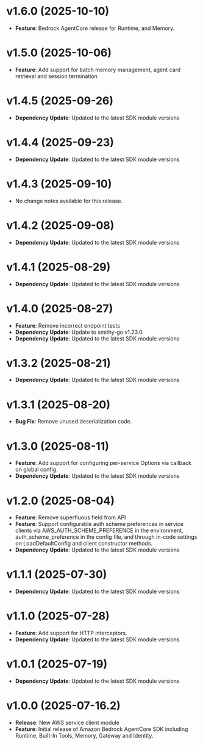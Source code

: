 # v1.6.0 (2025-10-10)

* **Feature**: Bedrock AgentCore release for Runtime, and Memory.

# v1.5.0 (2025-10-06)

* **Feature**: Add support for batch memory management, agent card retrieval and session termination

# v1.4.5 (2025-09-26)

* **Dependency Update**: Updated to the latest SDK module versions

# v1.4.4 (2025-09-23)

* **Dependency Update**: Updated to the latest SDK module versions

# v1.4.3 (2025-09-10)

* No change notes available for this release.

# v1.4.2 (2025-09-08)

* **Dependency Update**: Updated to the latest SDK module versions

# v1.4.1 (2025-08-29)

* **Dependency Update**: Updated to the latest SDK module versions

# v1.4.0 (2025-08-27)

* **Feature**: Remove incorrect endpoint tests
* **Dependency Update**: Update to smithy-go v1.23.0.
* **Dependency Update**: Updated to the latest SDK module versions

# v1.3.2 (2025-08-21)

* **Dependency Update**: Updated to the latest SDK module versions

# v1.3.1 (2025-08-20)

* **Bug Fix**: Remove unused deserialization code.

# v1.3.0 (2025-08-11)

* **Feature**: Add support for configuring per-service Options via callback on global config.
* **Dependency Update**: Updated to the latest SDK module versions

# v1.2.0 (2025-08-04)

* **Feature**: Remove superfluous field from API
* **Feature**: Support configurable auth scheme preferences in service clients via AWS_AUTH_SCHEME_PREFERENCE in the environment, auth_scheme_preference in the config file, and through in-code settings on LoadDefaultConfig and client constructor methods.
* **Dependency Update**: Updated to the latest SDK module versions

# v1.1.1 (2025-07-30)

* **Dependency Update**: Updated to the latest SDK module versions

# v1.1.0 (2025-07-28)

* **Feature**: Add support for HTTP interceptors.
* **Dependency Update**: Updated to the latest SDK module versions

# v1.0.1 (2025-07-19)

* **Dependency Update**: Updated to the latest SDK module versions

# v1.0.0 (2025-07-16.2)

* **Release**: New AWS service client module
* **Feature**: Initial release of Amazon Bedrock AgentCore SDK including Runtime, Built-In Tools, Memory, Gateway and Identity.

